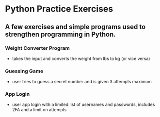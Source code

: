 # Python Practice Exercises

## A few exercises and simple programs used to strengthen programming in Python.

### Weight Converter Program
- takes the input and converts the weight from lbs to kg (or vice versa)

### Guessing Game
- user tries to guess a secret number and is given 3 attempts maximum

### App Login
- user app login with a limited list of usernames and passwords, includes 2FA and a limit on attempts
